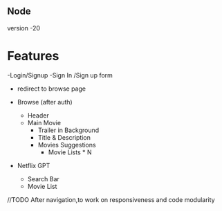 ## Node

version -20

# Features

-Login/Signup
-Sign In /Sign up form

- redirect to browse page

- Browse (after auth)

  - Header
  - Main Movie
    - Trailer in Background
    - Title & Description
    - Movies Suggestions
      - Movie Lists \* N

- Netflix GPT
  - Search Bar
  - Movie List


//TODO
After navigation,to work on responsiveness and code modularity